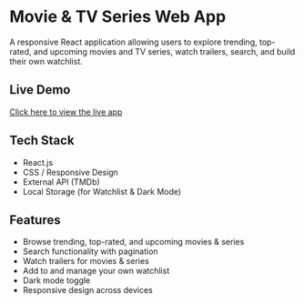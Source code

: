 #  Movie & TV Series Web App

A responsive React application allowing users to explore trending, top-rated, and upcoming movies and TV series, watch trailers, search, and build their own watchlist.

##  Live Demo

[Click here to view the live app](https://movieapp-six-pi.vercel.app/)

##  Tech Stack

- React.js
- CSS / Responsive Design
- External API (TMDb)
- Local Storage (for Watchlist & Dark Mode)

##  Features

- Browse trending, top-rated, and upcoming movies & series  
- Search functionality with pagination  
- Watch trailers for movies & series  
- Add to and manage your own watchlist  
- Dark mode toggle  
- Responsive design across devices




 
 
